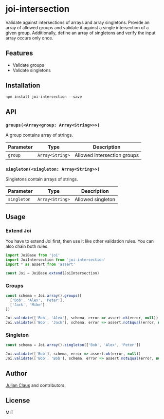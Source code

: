 # joi-intersection

Validate against intersections of arrays and array singletons. Provide an array of allowed groups and validate it 
against a single intersection of a given group. Additionally, define an array of singletons and verify the input array 
occurs only once.

## Features

- Validate groups
- Validate singletons

## Installation

```js
npm install joi-intersection --save
```

## API

### `groups(<Array<group: Array<String>>>)`

A group contains array of strings. 

| Parameter             | Type              | Description                 |
|-----------------------|-------------------|-----------------------------|
| `group`               | `Array<String>`   | Allowed intersection groups |

### `singleton(<singleton: Array<String>>)`

Singletons contain arrays of strings.

| Parameter             | Type              | Description                 |
|-----------------------|-------------------|-----------------------------|
| `singleton`           | `Array<String>`   | Allowed singleton           |

## Usage

### Extend Joi

You have to extend Joi first, then use it like other validation rules. You can also chain both rules.

```js
import JoiBase from 'joi'
import JoiIntersection from 'joi-intersection'
import * as assert from 'assert'

const Joi = JoiBase.extend(JoiIntersection)
```

### Groups

```js
const schema = Joi.array().groups([
  ['Bob', 'Alex', 'Peter'],
  ['Jack', 'Mike']
])

Joi.validate(['Bob', 'Alex'], schema, error => assert.ok(error, null))
Joi.validate(['Bob', 'Jack'], schema, error => assert.notEqual(error, null))
```

### Singleton

```js
const schema = Joi.array().singleton(['Bob', 'Alex', 'Peter'])

Joi.validate(['Bob'], schema, error => assert.ok(error, null))
Joi.validate(['Bob', 'Bob'], schema, error => assert.notEqual(error, null))
```

## Author

[Julian Claus](https://www.julian-claus.de) and contributors.

## License

MIT
